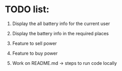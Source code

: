# TODO list:

1. Display the all battery info for the current user
2. Display the battery info in the required places
3. Feature to sell power
4. Feature to buy power

5. Work on README.md -> steps to run code locally
